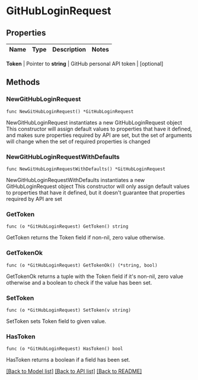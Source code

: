 # GitHubLoginRequest


## Properties

Name | Type | Description | Notes
------------ | ------------- | ------------- | -------------


**Token** | Pointer to **string** | GitHub personal API token | [optional] 



## Methods


### NewGitHubLoginRequest

`func NewGitHubLoginRequest() *GitHubLoginRequest`

NewGitHubLoginRequest instantiates a new GitHubLoginRequest object
This constructor will assign default values to properties that have it defined,
and makes sure properties required by API are set, but the set of arguments
will change when the set of required properties is changed

### NewGitHubLoginRequestWithDefaults

`func NewGitHubLoginRequestWithDefaults() *GitHubLoginRequest`

NewGitHubLoginRequestWithDefaults instantiates a new GitHubLoginRequest object
This constructor will only assign default values to properties that have it defined,
but it doesn't guarantee that properties required by API are set


### GetToken

`func (o *GitHubLoginRequest) GetToken() string`

GetToken returns the Token field if non-nil, zero value otherwise.

### GetTokenOk

`func (o *GitHubLoginRequest) GetTokenOk() (*string, bool)`

GetTokenOk returns a tuple with the Token field if it's non-nil, zero value otherwise
and a boolean to check if the value has been set.

### SetToken

`func (o *GitHubLoginRequest) SetToken(v string)`

SetToken sets Token field to given value.


### HasToken

`func (o *GitHubLoginRequest) HasToken() bool`

HasToken returns a boolean if a field has been set.









[[Back to Model list]](../README.md#documentation-for-models) [[Back to API list]](../README.md#documentation-for-api-endpoints) [[Back to README]](../README.md)


